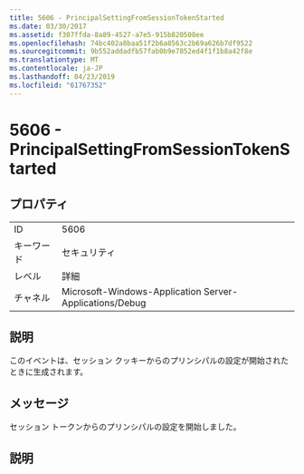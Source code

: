 ```yaml
---
title: 5606 - PrincipalSettingFromSessionTokenStarted
ms.date: 03/30/2017
ms.assetid: f307ffda-8a89-4527-a7e5-915b820508ee
ms.openlocfilehash: 74bc402a8baa51f2b6a8563c2b69a626b7df9522
ms.sourcegitcommit: 9b552addadfb57fab0b9e7852ed4f1f1b8a42f8e
ms.translationtype: MT
ms.contentlocale: ja-JP
ms.lasthandoff: 04/23/2019
ms.locfileid: "61767352"
---
```

# <a name="5606---principalsettingfromsessiontokenstarted"></a>5606 - PrincipalSettingFromSessionTokenStarted
## <a name="properties"></a>プロパティ  
  
|||  
|-|-|  
|ID|5606|  
|キーワード|セキュリティ|  
|レベル|詳細|  
|チャネル|Microsoft-Windows-Application Server-Applications/Debug|  
  
## <a name="description"></a>説明  
 このイベントは、セッション クッキーからのプリンシパルの設定が開始されたときに生成されます。  
  
## <a name="message"></a>メッセージ  
 セッション トークンからのプリンシパルの設定を開始しました。  
  
## <a name="details"></a>説明
